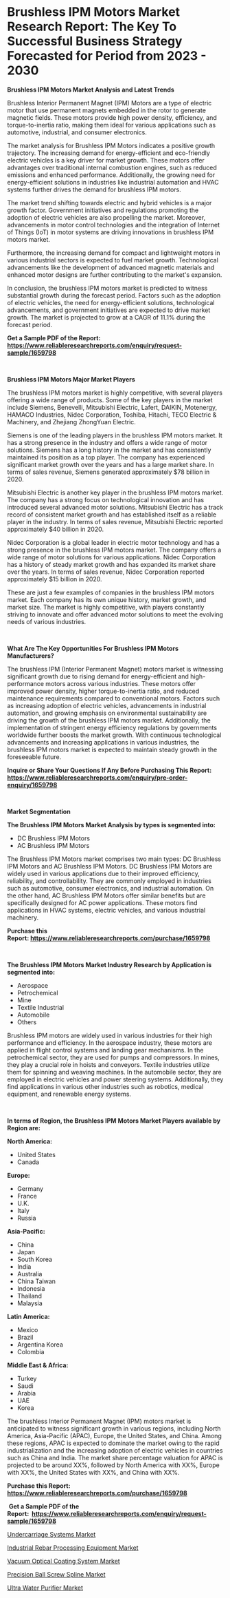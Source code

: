 <p><h1>Brushless IPM Motors Market Research Report: The Key To Successful Business Strategy Forecasted for Period from 2023 - 2030</h1></p><p><strong>Brushless IPM Motors Market Analysis and Latest Trends</strong></p>
<p><p>Brushless Interior Permanent Magnet (IPM) Motors are a type of electric motor that use permanent magnets embedded in the rotor to generate magnetic fields. These motors provide high power density, efficiency, and torque-to-inertia ratio, making them ideal for various applications such as automotive, industrial, and consumer electronics.</p><p>The market analysis for Brushless IPM Motors indicates a positive growth trajectory. The increasing demand for energy-efficient and eco-friendly electric vehicles is a key driver for market growth. These motors offer advantages over traditional internal combustion engines, such as reduced emissions and enhanced performance. Additionally, the growing need for energy-efficient solutions in industries like industrial automation and HVAC systems further drives the demand for brushless IPM motors.</p><p>The market trend shifting towards electric and hybrid vehicles is a major growth factor. Government initiatives and regulations promoting the adoption of electric vehicles are also propelling the market. Moreover, advancements in motor control technologies and the integration of Internet of Things (IoT) in motor systems are driving innovations in brushless IPM motors market.</p><p>Furthermore, the increasing demand for compact and lightweight motors in various industrial sectors is expected to fuel market growth. Technological advancements like the development of advanced magnetic materials and enhanced motor designs are further contributing to the market's expansion.</p><p>In conclusion, the brushless IPM motors market is predicted to witness substantial growth during the forecast period. Factors such as the adoption of electric vehicles, the need for energy-efficient solutions, technological advancements, and government initiatives are expected to drive market growth. The market is projected to grow at a CAGR of 11.1% during the forecast period.</p></p>
<p><strong>Get a Sample PDF of the Report:&nbsp; <a href="https://www.reliableresearchreports.com/enquiry/request-sample/1659798">https://www.reliableresearchreports.com/enquiry/request-sample/1659798</a></strong></p>
<p>&nbsp;</p>
<p><strong>Brushless IPM Motors Major Market Players</strong></p>
<p><p>The brushless IPM motors market is highly competitive, with several players offering a wide range of products. Some of the key players in the market include Siemens, Benevelli, Mitsubishi Electric, Lafert, DAIKIN, Motenergy, HAMACO Industries, Nidec Corporation, Toshiba, Hitachi, TECO Electric & Machinery, and Zhejiang ZhongYuan Electric.</p><p>Siemens is one of the leading players in the brushless IPM motors market. It has a strong presence in the industry and offers a wide range of motor solutions. Siemens has a long history in the market and has consistently maintained its position as a top player. The company has experienced significant market growth over the years and has a large market share. In terms of sales revenue, Siemens generated approximately $78 billion in 2020.</p><p>Mitsubishi Electric is another key player in the brushless IPM motors market. The company has a strong focus on technological innovation and has introduced several advanced motor solutions. Mitsubishi Electric has a track record of consistent market growth and has established itself as a reliable player in the industry. In terms of sales revenue, Mitsubishi Electric reported approximately $40 billion in 2020.</p><p>Nidec Corporation is a global leader in electric motor technology and has a strong presence in the brushless IPM motors market. The company offers a wide range of motor solutions for various applications. Nidec Corporation has a history of steady market growth and has expanded its market share over the years. In terms of sales revenue, Nidec Corporation reported approximately $15 billion in 2020.</p><p>These are just a few examples of companies in the brushless IPM motors market. Each company has its own unique history, market growth, and market size. The market is highly competitive, with players constantly striving to innovate and offer advanced motor solutions to meet the evolving needs of various industries.</p></p>
<p>&nbsp;</p>
<p><strong>What Are The Key Opportunities For Brushless IPM Motors Manufacturers?</strong></p>
<p><p>The brushless IPM (Interior Permanent Magnet) motors market is witnessing significant growth due to rising demand for energy-efficient and high-performance motors across various industries. These motors offer improved power density, higher torque-to-inertia ratio, and reduced maintenance requirements compared to conventional motors. Factors such as increasing adoption of electric vehicles, advancements in industrial automation, and growing emphasis on environmental sustainability are driving the growth of the brushless IPM motors market. Additionally, the implementation of stringent energy efficiency regulations by governments worldwide further boosts the market growth. With continuous technological advancements and increasing applications in various industries, the brushless IPM motors market is expected to maintain steady growth in the foreseeable future.</p></p>
<p><strong>Inquire or Share Your Questions If Any Before Purchasing This Report: <a href="https://www.reliableresearchreports.com/enquiry/pre-order-enquiry/1659798">https://www.reliableresearchreports.com/enquiry/pre-order-enquiry/1659798</a></strong></p>
<p>&nbsp;</p>
<p><strong>Market Segmentation</strong></p>
<p><strong>The Brushless IPM Motors Market Analysis by types is segmented into:</strong></p>
<p><ul><li>DC Brushless IPM Motors</li><li>AC Brushless IPM Motors</li></ul></p>
<p><p>The Brushless IPM Motors market comprises two main types: DC Brushless IPM Motors and AC Brushless IPM Motors. DC Brushless IPM Motors are widely used in various applications due to their improved efficiency, reliability, and controllability. They are commonly employed in industries such as automotive, consumer electronics, and industrial automation. On the other hand, AC Brushless IPM Motors offer similar benefits but are specifically designed for AC power applications. These motors find applications in HVAC systems, electric vehicles, and various industrial machinery.</p></p>
<p><strong>Purchase this Report:&nbsp;<a href="https://www.reliableresearchreports.com/purchase/1659798">https://www.reliableresearchreports.com/purchase/1659798</a></strong></p>
<p>&nbsp;</p>
<p><strong>The Brushless IPM Motors Market Industry Research by Application is segmented into:</strong></p>
<p><ul><li>Aerospace</li><li>Petrochemical</li><li>Mine</li><li>Textile Industrial</li><li>Automobile</li><li>Others</li></ul></p>
<p><p>Brushless IPM motors are widely used in various industries for their high performance and efficiency. In the aerospace industry, these motors are applied in flight control systems and landing gear mechanisms. In the petrochemical sector, they are used for pumps and compressors. In mines, they play a crucial role in hoists and conveyors. Textile industries utilize them for spinning and weaving machines. In the automobile sector, they are employed in electric vehicles and power steering systems. Additionally, they find applications in various other industries such as robotics, medical equipment, and renewable energy systems.</p></p>
<p>&nbsp;</p>
<p><strong>In terms of Region, the Brushless IPM Motors Market Players available by Region are:</strong></p>
<p>
    <p> <strong> North America: </strong>
        <ul>
            <li>United States</li>
            <li>Canada</li>
        </ul>
        </p> 
    <p> <strong> Europe: </strong>
        <ul>
            <li>Germany</li>
            <li>France</li>
            <li>U.K.</li>
            <li>Italy</li>
            <li>Russia</li>
        </ul>
        </p> 
    <p> <strong> Asia-Pacific: </strong>
        <ul>
            <li>China</li>
            <li>Japan</li>
            <li>South Korea</li>
            <li>India</li>
            <li>Australia</li>
            <li>China Taiwan</li>
            <li>Indonesia</li>
            <li>Thailand</li>
            <li>Malaysia</li>
        </ul>
        </p> 
    <p> <strong> Latin America: </strong>
        <ul>
            <li>Mexico</li>
            <li>Brazil</li>
            <li>Argentina Korea</li>
            <li>Colombia</li>
        </ul>
        </p> 
    <p> <strong> Middle East & Africa: </strong>
        <ul>
            <li>Turkey</li>
            <li>Saudi</li>
            <li>Arabia</li>
            <li>UAE</li>
            <li>Korea</li>
        </ul>
    </p>
    </p>
<p><p>The brushless Interior Permanent Magnet (IPM) motors market is anticipated to witness significant growth in various regions, including North America, Asia-Pacific (APAC), Europe, the United States, and China. Among these regions, APAC is expected to dominate the market owing to the rapid industrialization and the increasing adoption of electric vehicles in countries such as China and India. The market share percentage valuation for APAC is projected to be around XX%, followed by North America with XX%, Europe with XX%, the United States with XX%, and China with XX%.</p></p>
<p><strong>Purchase this Report: <a href="https://www.reliableresearchreports.com/purchase/1659798">https://www.reliableresearchreports.com/purchase/1659798</a></strong></p>
<p>&nbsp;<strong>Get a Sample PDF of the Report:&nbsp;&nbsp;<a href="https://www.reliableresearchreports.com/enquiry/request-sample/1659798">https://www.reliableresearchreports.com/enquiry/request-sample/1659798</a></strong></p>
<p><strong></strong></p>
<p><p><a href="https://medium.com/@juliusadams1991/undercarriage-systems-market-size-growth-forecast-2023-2030-133b099cb480">Undercarriage Systems Market</a></p><p><a href="https://github.com/zebdakicsin/Market-Research-Report-List-1/blob/main/industrial-rebar-processing-equipment-market.md">Industrial Rebar Processing Equipment Market</a></p><p><a href="https://github.com/Krish2023na/Market-Research-Report-List-1/blob/main/vacuum-optical-coating-system-market.md">Vacuum Optical Coating System Market</a></p><p><a href="https://www.linkedin.com/pulse/decoding-precision-ball-screw-spline-market-deep-dive-latest/">Precision Ball Screw Spline Market</a></p><p><a href="https://www.linkedin.com/pulse/ultra-water-purifier-market-insights-players-forecast-till/">Ultra Water Purifier Market</a></p></p>